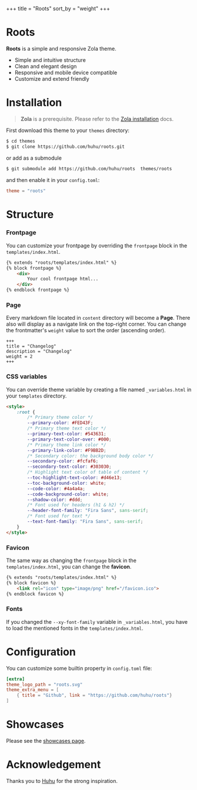 +++
title = "Roots"
sort_by = "weight"
+++

# Roots

**Roots** is a simple and responsive Zola theme.

- Simple and intuitive structure
- Clean and elegant design
- Responsive and mobile device compatible
- Customize and extend friendly

# Installation

> **Zola** is a prerequisite. Please refer to the [Zola installation](https://www.getzola.org/documentation/getting-started/installation/) docs.

First download this theme to your `themes` directory:

```bash
$ cd themes
$ git clone https://github.com/huhu/roots.git
```

or add as a submodule
```bash
$ git submodule add https://github.com/huhu/roots  themes/roots
```

and then enable it in your `config.toml`:

```toml
theme = "roots"
```

# Structure

### Frontpage

You can customize your frontpage by overriding the `frontpage` block in the `templates/index.html`.

```html
{% extends "roots/templates/index.html" %}
{% block frontpage %}
    <div>
        Your cool frontpage html...
    </div>
{% endblock frontpage %}
```

### Page

Every markdown file located in `content` directory will become a **Page**. There also will display as
a navigate link on the top-right corner.
You can change the frontmatter's `weight` value to sort the order (ascending order).

```
+++
title = "Changelog"
description = "Changelog"
weight = 2
+++

```

### CSS variables

You can override theme variable by creating a file named `_variables.html` in your `templates` directory.

```html
<style>
    :root {
        /* Primary theme color */
        --primary-color: #FED43F;
        /* Primary theme text color */
        --primary-text-color: #543631;
        --primary-text-color-over: #000;
        /* Primary theme link color */
        --primary-link-color: #F9BB2D;
        /* Secondary color: the background body color */
        --secondary-color: #fcfaf6;
        --secondary-text-color: #303030;
        /* Highlight text color of table of content */
        --toc-highlight-text-color: #d46e13;
        --toc-background-color: white;
        --code-color: #4a4a4a;
        --code-background-color: white;
        --shadow-color: #ddd;
        /* Font used for headers (h1 & h2) */
        --header-font-family: "Fira Sans", sans-serif;
        /* Font used for text */
        --text-font-family: "Fira Sans", sans-serif;
    }
</style>
```

### Favicon
The same way as changing the `frontpage` block in the `templates/index.html`, you can change the **favicon**.

```html
{% extends "roots/templates/index.html" %}
{% block favicon %}
    <link rel="icon" type="image/png" href="/favicon.ico">
{% endblock favicon %}
```

### Fonts
If you changed the `--xy-font-family` variable in `_variables.html`, you have to load the mentioned fonts in the `templates/index.html`.


# Configuration

You can customize some builtin property in `config.toml` file:

```toml
[extra]
theme_logo_path = "roots.svg"
theme_extra_menu = [
    { title = "Github", link = "https://github.com/huhu/roots"}
]
```

# Showcases

Please see the [showcases page](/showcases).

# Acknowledgement

Thanks you to [Huhu](https://github.com/huhu/juice) for the strong inspiration.
